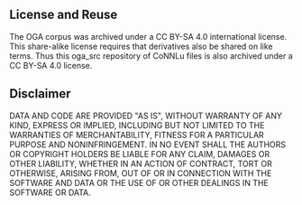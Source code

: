 ## License and Reuse

The OGA corpus was archived under a CC BY-SA 4.0 international license. This share-alike license requires that derivatives also be shared on like terms. Thus this oga_src repository of CoNNLu files is also archived under a CC BY-SA 4.0 license.

## Disclaimer

DATA AND CODE ARE PROVIDED "AS IS", WITHOUT WARRANTY OF ANY KIND, EXPRESS OR IMPLIED, INCLUDING BUT NOT LIMITED TO THE WARRANTIES OF MERCHANTABILITY, FITNESS FOR A PARTICULAR PURPOSE AND NONINFRINGEMENT. IN NO EVENT SHALL THE AUTHORS OR COPYRIGHT HOLDERS BE LIABLE FOR ANY CLAIM, DAMAGES OR OTHER LIABILITY, WHETHER IN AN ACTION OF CONTRACT, TORT OR OTHERWISE, ARISING FROM, OUT OF OR IN CONNECTION WITH THE SOFTWARE AND DATA OR THE USE OF OR OTHER DEALINGS IN THE SOFTWARE OR DATA.
